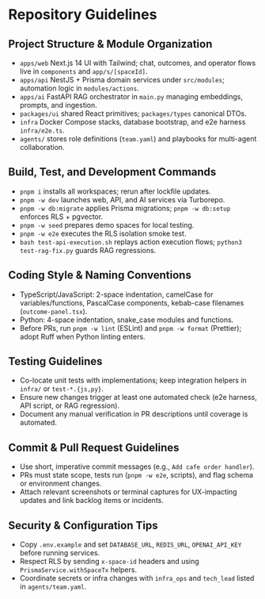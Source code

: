 # Repository Guidelines

## Project Structure & Module Organization
- `apps/web` Next.js 14 UI with Tailwind; chat, outcomes, and operator flows live in `components` and `app/s/[spaceId]`.
- `apps/api` NestJS + Prisma domain services under `src/modules`; automation logic in `modules/actions`.
- `apps/ai` FastAPI RAG orchestrator in `main.py` managing embeddings, prompts, and ingestion.
- `packages/ui` shared React primitives; `packages/types` canonical DTOs.
- `infra` Docker Compose stacks, database bootstrap, and e2e harness `infra/e2e.ts`.
- `agents/` stores role definitions (`team.yaml`) and playbooks for multi-agent collaboration.

## Build, Test, and Development Commands
- `pnpm i` installs all workspaces; rerun after lockfile updates.
- `pnpm -w dev` launches web, API, and AI services via Turborepo.
- `pnpm -w db:migrate` applies Prisma migrations; `pnpm -w db:setup` enforces RLS + pgvector.
- `pnpm -w seed` prepares demo spaces for local testing.
- `pnpm -w e2e` executes the RLS isolation smoke test.
- `bash test-api-execution.sh` replays action execution flows; `python3 test-rag-fix.py` guards RAG regressions.

## Coding Style & Naming Conventions
- TypeScript/JavaScript: 2-space indentation, camelCase for variables/functions, PascalCase components, kebab-case filenames (`outcome-panel.tsx`).
- Python: 4-space indentation, snake_case modules and functions.
- Before PRs, run `pnpm -w lint` (ESLint) and `pnpm -w format` (Prettier); adopt Ruff when Python linting enters.

## Testing Guidelines
- Co-locate unit tests with implementations; keep integration helpers in `infra/` or `test-*.{js,py}`.
- Ensure new changes trigger at least one automated check (e2e harness, API script, or RAG regression).
- Document any manual verification in PR descriptions until coverage is automated.

## Commit & Pull Request Guidelines
- Use short, imperative commit messages (e.g., `Add cafe order handler`).
- PRs must state scope, tests run (`pnpm -w e2e`, scripts), and flag schema or environment changes.
- Attach relevant screenshots or terminal captures for UX-impacting updates and link backlog items or incidents.

## Security & Configuration Tips
- Copy `.env.example` and set `DATABASE_URL`, `REDIS_URL`, `OPENAI_API_KEY` before running services.
- Respect RLS by sending `x-space-id` headers and using `PrismaService.withSpaceTx` helpers.
- Coordinate secrets or infra changes with `infra_ops` and `tech_lead` listed in `agents/team.yaml`.

